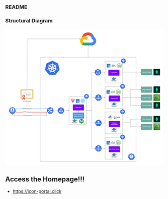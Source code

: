 ### README 

### Structural Diagram 
![Structural Diagram](https://github.com/Oscar-Yik/Grid-Thing/blob/main/assets/Grid-Thing_Structural_Diagram_v2.png)

## Access the Homepage!!!
- https://icon-portal.click
